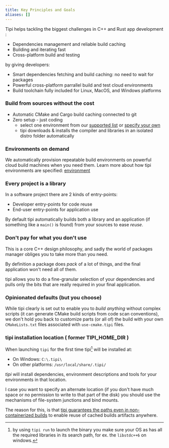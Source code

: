 ```yaml
---
title: Key Principles and Goals
aliases: []
---
```


Tipi helps tackling the biggest challenges in C++ and Rust app development :

- Dependencies management and reliable build caching
- Building and iterating fast 
- Cross-platform build and testing 

by giving developers:

- Smart dependencies fetching and build caching: no need to wait for packages
- Powerful cross-platform parrallel build and test cloud environments
- Build toolchain fully included for Linux, MacOS, and Windows platforms


### Build from sources without the cost

- Automatic CMake and Cargo build caching connected to git
- Zero setup - just coding 
    - select one environment from our [supported list](https://github.com/tipi-build/environments) or [specify your own](https://tipi.build/documentation/01-environments#customizing-environments)
    - tipi downloads & installs the compiler and libraries in an isolated distro folder automatically


### Environments on demand

We automatically provision repeatable build environments on powerful cloud build machines when you need them.
Learn more about how tipi environments are specified: [environment](/documentation/01-environments)


### Every project is a library

In a software project there are 2 kinds of entry-points:

- Developer entry-points for code reuse
- End-user entry-points for application use

By default tipi automatically builds both a library and an application (if something like a `main()` is found) from your sources to ease *reuse*.


### Don't pay for what you don't use

This is a core C++ design philosophy, and sadly the world of packages manager obliges you to take more than you need.

By definition a package does _pack_ of a lot of things, and the final application won't need all of them.

tipi allows you to do a fine-granular selection of your dependencies and pulls only the bits that are really required in your final application.

### Opinionated defaults (but you choose)

While tipi clearly is set out to enable you to *build anything* without complex scripts (it can generate CMake build scripts from code scan conventions), we don't hold you back to customize parts (or all of) the build with your own `CMakeLists.txt` files associated with `use-cmake.tipi` files.



### tipi installation location ( former TIPI_HOME_DIR )

When launching `tipi` for the first time tipi[^1] will be installed at: 

  - On Windows: `C:\.tipi\`
  - On other platforms: `/usr/local/share/.tipi/`

_tipi_ will install dependencies, environment descriptions and tools for your environments in that location.

I case you want to specify an alternate location (if you don't have much space or no permission to write to that part of the disk) 
you should use the mechanisms of file-system junctions and bind mounts.

The reason for this, is that [tipi guarantees the paths even in non-containerized builds](/documentation/10-tipi-cache) to enable reuse of cached builds artifacts anywhere. 

[^1]: by using `tipi run` to launch the binary you make sure your OS as has all the required libraries in its search path, for ex. the `libstdc++6` on windows.
